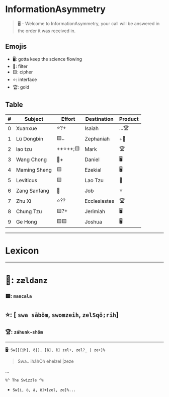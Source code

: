 # InformationAsymmetry
> 🖥️ - Welcome to InformationAsymmetry, your call will be answered in the order it was received in.

## Emojis
* 🖥️: gotta keep the science flowing
* 🌙: filter 
* 🟨: cipher
* ⭐: interface
* 🏆: gold 

## Table
| # | Subject | Effort | Destination | Product |
| ----- | ----- | ------ | ------ | ----- |
| 0 | Xuanxue | ⭐?+ | Isaiah | ...🏆 | 
| 1 | Lü Dongbin | 🟨.. | Zephaniah | +🌙 |
| 2 | lao tzu | ++⭐++;🟨 | Mark | 🏆 |
| 3 | Wang Chong | 🌙+ | Daniel | 🖥️ |
| 4 | Maming Sheng | 🟨 | Ezekial | 🖥️ |
| 5 | Leviticus | 🟨 | Lao Tzu | 🌙 |
| 6 | Zang Sanfang | 🌙 | Job | ⭐ |
| 7 | Zhu Xi | ⭐?? | Ecclesiastes | 🏆 |
| 8 | Chung Tzu | 🟨?+ | Jerimiah | 🖥️ |
| 9 | Ge Hong | 🟨🟨 | Joshua | 🖥️ |

-----
# Lexicon
-----

# 🌙: `zældanz`
### 🟨: `mancala`
## ⭐: [ `swa sābõm`, `swomzeih`, `zelSqö;rih`]
### 🏆: `záhunk-shöm`

-----
🖥️: `Sw[[{ih}, ö|), [ā], ê] zel+, zel?_ | ze+]%`
> Swa.. iháhOh ehelzel |zeze

...
``` 
%^ The Swizzle ^%
```
* `Sw[i, ö, ā, ê]+[zel, ze]%... `
